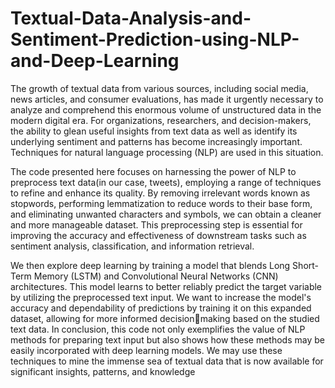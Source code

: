 # Textual-Data-Analysis-and-Sentiment-Prediction-using-NLP-and-Deep-Learning

The growth of textual data from various sources, including social media, news articles, and consumer evaluations, has made it urgently necessary to analyze and comprehend this enormous volume of 
unstructured data in the modern digital era. For organizations, researchers, and decision-makers, the ability to glean useful insights from text data as well as identify its underlying sentiment and patterns has 
become increasingly important. Techniques for natural language processing (NLP) are used in this situation.

The code presented here focuses on harnessing the power of NLP to preprocess text data(in our case, tweets), employing a range of techniques to refine and enhance its quality. By removing irrelevant words 
known as stopwords, performing lemmatization to reduce words to their base form, and eliminating unwanted characters and symbols, we can obtain a cleaner and more manageable dataset. This 
preprocessing step is essential for improving the accuracy and effectiveness of downstream tasks such as sentiment analysis, classification, and information retrieval.

We then explore deep learning by training a model that blends Long Short-Term Memory (LSTM) and Convolutional Neural Networks (CNN) architectures. This model learns to better reliably predict the 
target variable by utilizing the preprocessed text input. We want to increase the model's accuracy and dependability of predictions by training it on this expanded dataset, allowing for more informed decisionmaking based on the studied text data.
In conclusion, this code not only exemplifies the value of NLP methods for preparing text input but also shows how these methods may be easily incorporated with deep learning models. We may use these 
techniques to mine the immense sea of textual data that is now available for significant insights, patterns, and knowledge
